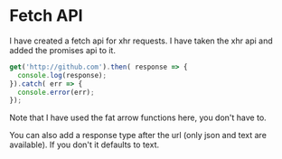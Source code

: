 # Fetch API
I have created a fetch api for xhr requests. I have taken the xhr api and added the promises api to it.

```javascript
get('http://github.com').then( response => {
  console.log(response);
}).catch( err => {
  console.error(err);
});
```
Note that I have used the fat arrow functions here, you don't have to.

You can also add a response type after the url (only json and text are available). If you don't it defaults to text.
